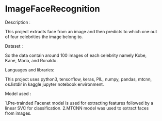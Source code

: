 # ImageFaceRecognition


Description :

This project extracts face from an image and then predicts to which one out of four celebrities the image belong to.

Dataset :

So the data contain around 100 images of each celebrity namely Kobe, Kane, Maria, and Ronaldo.

Languages and libraries:

This project uses python3, tensorflow, keras, PIL, numpy, pandas, mtcnn, os.listdir in kaggle jupyter notebook environment.



Model used :

 1.Pre-trainded Facenet model is used for extracting features followed by a linear SVC for classification.
 2.MTCNN model was used to extract faces from images.
